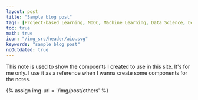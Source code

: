 ```yaml
---
layout: post
title: "Sample blog post"
tags: [Project-based Learning, MOOC, Machine Learning, Data Science, Deep Learning, Time Series, NLP, MLOps, Python, R Lang, Prob & Stats, Angular, JavaScript, Web Dev, API & Services, Algorithms, Skills, Gaming & Puzzles, Others]
toc: true
math: true
icon: "/img_src/header/aio.svg"
keywords: "sample blog post"
noOutdated: true
---
```


This note is used to show the compoents I created to use in this site. It's for me only. I use it as a reference when I wanna create some components for the notes.

{% assign img-url = '/img/post/others' %}